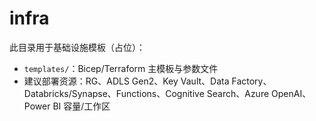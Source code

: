 # infra

此目录用于基础设施模板（占位）：
- `templates/`：Bicep/Terraform 主模板与参数文件
- 建议部署资源：RG、ADLS Gen2、Key Vault、Data Factory、Databricks/Synapse、Functions、Cognitive Search、Azure OpenAI、Power BI 容量/工作区